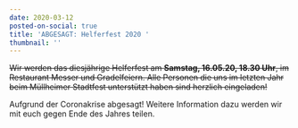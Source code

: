 ```yaml
---
date: 2020-03-12
posted-on-social: true
title: 'ABGESAGT: Helferfest 2020 '
thumbnail: ''
---
```


~~Wir werden das diesjährige Helferfest am **Samstag, 16.05.20, 18.30 Uhr**, im Restaurant Messer und Gradelfeiern.
Alle Personen die uns im letzten Jahr beim Müllheimer Stadtfest unterstützt haben sind herzlich eingeladen!~~

Aufgrund der Coronakrise abgesagt! Weitere Information dazu werden wir mit euch gegen Ende des Jahres teilen.
